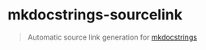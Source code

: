 # mkdocstrings-sourcelink

> Automatic source link generation for [mkdocstrings](https://github.com/pawamoy/mkdocstrings)

